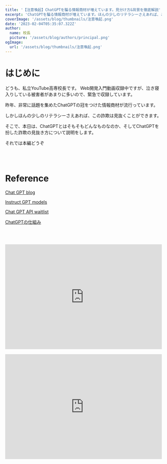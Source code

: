 ```yaml
---
title: '【注意喚起】ChatGPTを騙る情報商材が増えています。見分け方&背景を徹底解説'
excerpt: 'ChatGPTを騙る情報商材が増えています。ほんの少しのリテラシーさえあれば、この詐欺は見抜くことができます。そこで、本日は、ChatGPTとはそもそもどんなものなのか、そしてChatGPTを扮した詐欺の見抜き方について説明をしましょう.'
coverImage: '/assets/blog/thumbnails/注意喚起.png'
date: '2023-02-04T05:35:07.322Z'
author:
  name: 校長
  picture: '/assets/blog/authors/principal.png'
ogImage:
  url: '/assets/blog/thumbnails/注意喚起.png'
---
```

# はじめに
どうも、私立YouTube高専校長です。
Web開発入門動画収録中ですが、泣き寝入りしている被害者があまりに多いので、緊急で収録しています。

昨年、非常に話題を集めたChatGPTの冠をつけた情報商材が流行っています。

しかしほんの少しのリテラシーさえあれば、この詐欺は見抜くことができます。

そこで、本日は、ChatGPTとはそもそもどんなものなのか、そしてChatGPTを扮した詐欺の見抜き方について説明をします。

それでは本編どうぞ

<br/><br/>
# Reference

[Chat GPT blog](https://openai.com/blog/chatgpt/)

[Instruct GPT models](https://platform.openai.com/docs/model-index-for-researchers)

[Chat GPT API waitlist](https://community.openai.com/t/openai-chatgpt-api-waitlist/39247)

[ChatGPTの仕組み](https://note.com/takedato/n/nd509c3126fe5)

<br/><br/>
<div style="position: relative; height:0px; width: 100%; padding-top: 66.6666%;">
  <iframe src="https://onedrive.live.com/embed?cid=BE72E3BA9ED96E94&amp;resid=be72e3ba9ed96e94%211244&amp;authkey=AAZvREmi07bb718&amp;em=2&amp;wdAr=1.7777777777777777" width="560px" height="315px" frameborder="0" style="position: absolute; top: 0; left: 0; width: 100%; height: 100%;" >これは、<a target="_blank" href="https://office.com/webapps">Office</a> の機能を利用した、<a target="_blank" href="https://office.com">Microsoft Office</a> の埋め込み型のプレゼンテーションです。</iframe>
</div>
<br/>
<div style="position: relative; height:0px; width: 100%; padding-top: 66.6666%;">
  <iframe width="560" height="315" src="https://www.youtube.com/embed/4u6Z1IyQWEQ" title="YouTube video player" frameborder="0" style="position: absolute; top: 0; left: 0; width: 100%; height: 100%;" allow="accelerometer; autoplay; clipboard-write; encrypted-media; gyroscope; picture-in-picture; web-share" allowfullscreen></iframe>
</div>